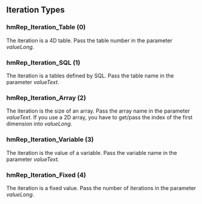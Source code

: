 ## Iteration Types

### hmRep_Iteration_Table (0)
The iteration is a 4D table. Pass the table number in the parameter *valueLong*.

### hmRep_Iteration_SQL (1)
The iteration is a tables defined by SQL. Pass the table name in the parameter *valueText*.

### hmRep_Iteration_Array (2)
The iteration is the size of an array. Pass the array name in the parameter *valueText*.
If you use a 2D array, you have to get/pass the index of the first dimension into *valueLong*.

### hmRep_Iteration_Variable (3)
The iteration is the value of a variable. Pass the variable name in the parameter *valueText*.

### hmRep_Iteration_Fixed (4)
The iteration is a fixed value. Pass the number of iterations in the parameter *valueLong*.
